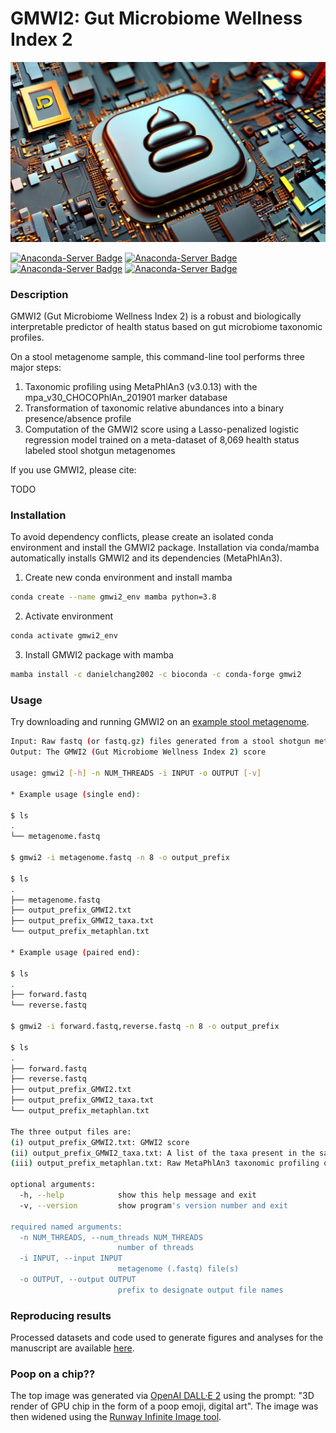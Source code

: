 # GMWI2: Gut Microbiome Wellness Index 2
![poop on a chip](./images/poop.png)

[![Anaconda-Server Badge](https://anaconda.org/danielchang2002/gmwi2/badges/version.svg)](https://anaconda.org/danielchang2002/gmwi2)
[![Anaconda-Server Badge](https://anaconda.org/danielchang2002/gmwi2/badges/platforms.svg)](https://anaconda.org/danielchang2002/gmwi2)
[![Anaconda-Server Badge](https://anaconda.org/danielchang2002/gmwi2/badges/license.svg)](https://anaconda.org/danielchang2002/gmwi2)
[![Anaconda-Server Badge](https://anaconda.org/danielchang2002/gmwi2/badges/downloads.svg)](https://anaconda.org/danielchang2002/gmwi2)

### Description

GMWI2 (Gut Microbiome Wellness Index 2) is a robust and biologically interpretable predictor of health status based on gut microbiome taxonomic profiles.

On a stool metagenome sample, this command-line tool performs three major steps:
1. Taxonomic profiling using MetaPhlAn3 (v3.0.13) with the mpa_v30_CHOCOPhlAn_201901 marker database
2. Transformation of taxonomic relative abundances into a binary presence/absence profile
3. Computation of the GMWI2 score using a Lasso-penalized logistic regression model trained on a meta-dataset of 8,069 health status labeled stool shotgun metagenomes

If you use GMWI2, please cite:

TODO

### Installation

To avoid dependency conflicts, please create an isolated conda environment and 
install the GMWI2 package. Installation via conda/mamba automatically installs GMWI2 and 
its dependencies (MetaPhlAn3).

1. Create new conda environment and install mamba
```bash
conda create --name gmwi2_env mamba python=3.8
```

2. Activate environment
```bash
conda activate gmwi2_env
```

3. Install GMWI2 package with mamba
```bash
mamba install -c danielchang2002 -c bioconda -c conda-forge gmwi2
```

### Usage

Try downloading and running GMWI2 on an [example stool metagenome](https://github.com/danielchang2002/GMWI2/tree/main/example).


```bash
Input: Raw fastq (or fastq.gz) files generated from a stool shotgun metagenome
Output: The GMWI2 (Gut Microbiome Wellness Index 2) score

usage: gmwi2 [-h] -n NUM_THREADS -i INPUT -o OUTPUT [-v]

* Example usage (single end):

$ ls
.
└── metagenome.fastq

$ gmwi2 -i metagenome.fastq -n 8 -o output_prefix

$ ls
.
├── metagenome.fastq
├── output_prefix_GMWI2.txt
├── output_prefix_GMWI2_taxa.txt
└── output_prefix_metaphlan.txt

* Example usage (paired end):

$ ls
.
├── forward.fastq
└── reverse.fastq

$ gmwi2 -i forward.fastq,reverse.fastq -n 8 -o output_prefix

$ ls
.
├── forward.fastq
├── reverse.fastq
├── output_prefix_GMWI2.txt
├── output_prefix_GMWI2_taxa.txt
└── output_prefix_metaphlan.txt

The three output files are: 
(i) output_prefix_GMWI2.txt: GMWI2 score
(ii) output_prefix_GMWI2_taxa.txt: A list of the taxa present in the sample used to compute GMWI2
(iii) output_prefix_metaphlan.txt: Raw MetaPhlAn3 taxonomic profiling output

optional arguments:
  -h, --help            show this help message and exit
  -v, --version         show program's version number and exit

required named arguments:
  -n NUM_THREADS, --num_threads NUM_THREADS
                        number of threads
  -i INPUT, --input INPUT
                        metagenome (.fastq) file(s)
  -o OUTPUT, --output OUTPUT
                        prefix to designate output file names
```

### Reproducing results
Processed datasets and code used to generate figures and analyses for the manuscript are available [here](https://github.com/danielchang2002/GMWI2/tree/main/manuscript).

### Poop on a chip??

The top image was generated via [OpenAI DALL·E 2](https://openai.com/dall-e-2) using the prompt: "3D render of GPU chip in the form of a poop emoji, digital art".
The image was then widened using the [Runway Infinite Image tool](https://runwayml.com/ai-magic-tools/infinite-image/).
